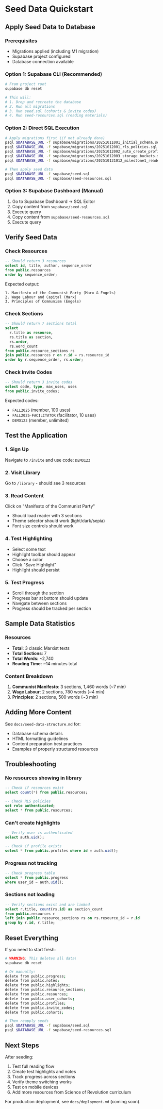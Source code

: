 # Seed Data Quickstart

## Apply Seed Data to Database

### Prerequisites
- Migrations applied (including M1 migration)
- Supabase project configured
- Database connection available

### Option 1: Supabase CLI (Recommended)
```bash
# From project root
supabase db reset

# This will:
# 1. Drop and recreate the database
# 2. Run all migrations
# 3. Run seed.sql (cohorts & invite codes)
# 4. Run seed-resources.sql (reading materials)
```

### Option 2: Direct SQL Execution
```bash
# Apply migrations first (if not already done)
psql $DATABASE_URL -f supabase/migrations/20251011001_initial_schema.sql
psql $DATABASE_URL -f supabase/migrations/20251012001_rls_policies.sql
psql $DATABASE_URL -f supabase/migrations/20251012002_auto_create_profile.sql
psql $DATABASE_URL -f supabase/migrations/20251012003_storage_buckets.sql
psql $DATABASE_URL -f supabase/migrations/202510131012_milestone1_reader_highlights_schema.sql

# Then apply seed data
psql $DATABASE_URL -f supabase/seed.sql
psql $DATABASE_URL -f supabase/seed-resources.sql
```

### Option 3: Supabase Dashboard (Manual)
1. Go to Supabase Dashboard → SQL Editor
2. Copy content from `supabase/seed.sql`
3. Execute query
4. Copy content from `supabase/seed-resources.sql`
5. Execute query

## Verify Seed Data

### Check Resources
```sql
-- Should return 3 resources
select id, title, author, sequence_order
from public.resources
order by sequence_order;
```

Expected output:
```
1. Manifesto of the Communist Party (Marx & Engels)
2. Wage Labour and Capital (Marx)
3. Principles of Communism (Engels)
```

### Check Sections
```sql
-- Should return 7 sections total
select
  r.title as resource,
  rs.title as section,
  rs.order,
  rs.word_count
from public.resource_sections rs
join public.resources r on r.id = rs.resource_id
order by r.sequence_order, rs.order;
```

### Check Invite Codes
```sql
-- Should return 3 invite codes
select code, type, max_uses, uses
from public.invite_codes;
```

Expected codes:
- `FALL2025` (member, 100 uses)
- `FALL2025-FACILITATOR` (facilitator, 10 uses)
- `DEMO123` (member, unlimited)

## Test the Application

### 1. Sign Up
Navigate to `/invite` and use code: `DEMO123`

### 2. Visit Library
Go to `/library` - should see 3 resources

### 3. Read Content
Click on "Manifesto of the Communist Party"
- Should load reader with 3 sections
- Theme selector should work (light/dark/sepia)
- Font size controls should work

### 4. Test Highlighting
- Select some text
- Highlight toolbar should appear
- Choose a color
- Click "Save Highlight"
- Highlight should persist

### 5. Test Progress
- Scroll through the section
- Progress bar at bottom should update
- Navigate between sections
- Progress should be tracked per section

## Sample Data Statistics

### Resources
- **Total**: 3 classic Marxist texts
- **Total Sections**: 7
- **Total Words**: ~2,740
- **Reading Time**: ~14 minutes total

### Content Breakdown
1. **Communist Manifesto**: 3 sections, 1,460 words (~7 min)
2. **Wage Labour**: 2 sections, 780 words (~4 min)
3. **Principles**: 2 sections, 500 words (~3 min)

## Adding More Content

See `docs/seed-data-structure.md` for:
- Database schema details
- HTML formatting guidelines
- Content preparation best practices
- Examples of properly structured resources

## Troubleshooting

### No resources showing in library
```sql
-- Check if resources exist
select count(*) from public.resources;

-- Check RLS policies
set role authenticated;
select * from public.resources;
```

### Can't create highlights
```sql
-- Verify user is authenticated
select auth.uid();

-- Check if profile exists
select * from public.profiles where id = auth.uid();
```

### Progress not tracking
```sql
-- Check progress table
select * from public.progress
where user_id = auth.uid();
```

### Sections not loading
```sql
-- Verify sections exist and are linked
select r.title, count(rs.id) as section_count
from public.resources r
left join public.resource_sections rs on rs.resource_id = r.id
group by r.id, r.title;
```

## Reset Everything

If you need to start fresh:

```bash
# WARNING: This deletes all data!
supabase db reset

# Or manually:
delete from public.progress;
delete from public.notes;
delete from public.highlights;
delete from public.resource_sections;
delete from public.resources;
delete from public.user_cohorts;
delete from public.profiles;
delete from public.invite_codes;
delete from public.cohorts;

# Then reapply seeds
psql $DATABASE_URL -f supabase/seed.sql
psql $DATABASE_URL -f supabase/seed-resources.sql
```

## Next Steps

After seeding:
1. Test full reading flow
2. Create test highlights and notes
3. Track progress across sections
4. Verify theme switching works
5. Test on mobile devices
6. Add more resources from Science of Revolution curriculum

For production deployment, see `docs/deployment.md` (coming soon).
